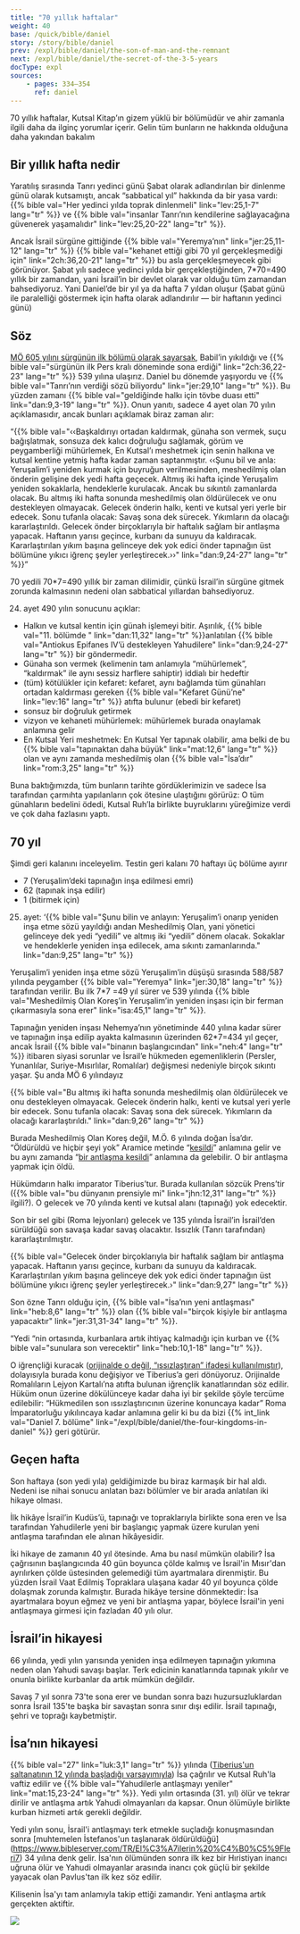 ```yaml
---
title: "70 yıllık haftalar"
weight: 40
base: /quick/bible/daniel
story: /story/bible/daniel
prev: /expl/bible/daniel/the-son-of-man-and-the-remnant
next: /expl/bible/daniel/the-secret-of-the-3-5-years
docType: expl
sources:
    - pages: 334–354
      ref: daniel
---
```


70 yıllık haftalar, Kutsal Kitap’ın gizem yüklü bir bölümüdür ve ahir zamanla ilgili daha da ilginç yorumlar içerir. Gelin tüm bunların ne hakkında olduğuna daha yakından bakalım

## Bir yıllık hafta nedir

<a name="7a7b"></a>
Yaratılış sırasında Tanrı yedinci günü Şabat olarak adlandırılan bir dinlenme günü olarak kutsamıştı, ancak “sabbatical yıl” hakkında da bir yasa vardı: {{% bible val="Her yedinci yılda toprak dinlenmeli" link="lev:25,1-7" lang="tr" %}} ve {{% bible val="insanlar Tanrı’nın kendilerine sağlayacağına güvenerek yaşamalıdır" link="lev:25,20-22" lang="tr" %}}.

Ancak İsrail sürgüne gittiğinde {{% bible val="Yeremya’nın" link="jer:25,11-12" lang="tr" %}} {{% bible val="kehanet ettiği gibi 70 yıl gerçekleşmediği için" link="2ch:36,20-21" lang="tr" %}} bu asla gerçekleşmeyecek gibi görünüyor. Şabat yılı sadece yedinci yılda bir gerçekleştiğinden, 7*70=490 yıllık bir zamandan, yani İsrail’in bir devlet olarak var olduğu tüm zamandan bahsediyoruz. Yani Daniel’de bir yıl ya da hafta 7 yıldan oluşur (Şabat günü ile paralelliği göstermek için hafta olarak adlandırılır — bir haftanın yedinci günü)

## Söz

<a name="9594"></a>
[MÖ 605 yılını sürgünün ilk bölümü olarak sayarsak](https://seminary.bju.edu/theology-in-3d/so-was-it-70-years-or-not/), Babil’in yıkıldığı ve {{% bible val="sürgünün ilk Pers kralı döneminde sona erdiği" link="2ch:36,22-23" lang="tr" %}} 539 yılına ulaşırız. Daniel bu dönemde yaşıyordu ve {{% bible val="Tanrı’nın verdiği sözü biliyordu" link="jer:29,10" lang="tr" %}}. Bu yüzden zamanı {{% bible val="geldiğinde halkı için tövbe duası etti" link="dan:9,3-19" lang="tr" %}}. Onun yanıtı, sadece 4 ayet olan 70 yılın açıklamasıdır, ancak bunları açıklamak biraz zaman alır:

“{{% bible val="‹‹Başkaldırıyı ortadan kaldırmak, günaha son vermek, suçu bağışlatmak, sonsuza dek kalıcı doğruluğu sağlamak, görüm ve peygamberliği mühürlemek, En Kutsal’ı meshetmek için senin halkına ve kutsal kentine yetmiş hafta kadar zaman saptanmıştır. ‹‹Şunu bil ve anla: Yeruşalim’i yeniden kurmak için buyruğun verilmesinden, meshedilmiş olan önderin gelişine dek yedi hafta geçecek. Altmış iki hafta içinde Yeruşalim yeniden sokaklarla, hendeklerle kurulacak. Ancak bu sıkıntılı zamanlarda olacak. Bu altmış iki hafta sonunda meshedilmiş olan öldürülecek ve onu destekleyen olmayacak. Gelecek önderin halkı, kenti ve kutsal yeri yerle bir edecek. Sonu tufanla olacak: Savaş sona dek sürecek. Yıkımların da olacağı kararlaştırıldı. Gelecek önder birçoklarıyla bir haftalık sağlam bir antlaşma yapacak. Haftanın yarısı geçince, kurbanı da sunuyu da kaldıracak. Kararlaştırılan yıkım başına gelinceye dek yok edici önder tapınağın üst bölümüne yıkıcı iğrenç şeyler yerleştirecek.››" link="dan:9,24-27" lang="tr" %}}”

70 yedili 70*7=490 yıllık bir zaman dilimidir, çünkü İsrail’in sürgüne gitmek zorunda kalmasının nedeni olan sabbatical yıllardan bahsediyoruz.

24. ayet 490 yılın sonucunu açıklar:

- Halkın ve kutsal kentin için günah işlemeyi bitir. Aşırılık, {{% bible val="11. bölümde " link="dan:11,32" lang="tr" %}}anlatılan {{% bible val="Antiokus Epifanes IV’ü destekleyen Yahudilere" link="dan:9,24-27" lang="tr" %}} bir göndermedir.
- Günaha son vermek (kelimenin tam anlamıyla “mühürlemek”, “kaldırmak” ile aynı sessiz harflere sahiptir) iddialı bir hedeftir
- (tüm) kötülükler için kefaret: kefaret, aynı bağlamda tüm günahları ortadan kaldırması gereken {{% bible val="Kefaret Günü’ne" link="lev:16" lang="tr" %}} atıfta bulunur (ebedi bir kefaret)
- sonsuz bir doğruluk getirmek
- vizyon ve kehaneti mühürlemek: mühürlemek burada onaylamak anlamına gelir
- En Kutsal Yeri meshetmek: En Kutsal Yer tapınak olabilir, ama belki de bu {{% bible val="tapınaktan daha büyük" link="mat:12,6" lang="tr" %}} olan ve aynı zamanda meshedilmiş olan {{% bible val="İsa’dır" link="rom:3,25" lang="tr" %}}

Buna baktığımızda, tüm bunların tarihte gördüklerimizin ve sadece İsa tarafından çarmıhta yapılanların çok ötesine ulaştığını görürüz: O tüm günahların bedelini ödedi, Kutsal Ruh’la birlikte buyruklarını yüreğimize verdi ve çok daha fazlasını yaptı.

## 70 yıl

<a name="66c9"></a>
Şimdi geri kalanını inceleyelim. Testin geri kalanı 70 haftayı üç bölüme ayırır

- 7 (Yeruşalim’deki tapınağın inşa edilmesi emri)
- 62 (tapınak inşa edilir)
- 1 (bitirmek için)

25. ayet: ‘{{% bible val="Şunu bilin ve anlayın: Yeruşalim’i onarıp yeniden inşa etme sözü yayıldığı andan Meshedilmiş Olan, yani yönetici gelinceye dek yedi “yedili” ve altmış iki “yedili” dönem olacak. Sokaklar ve hendeklerle yeniden inşa edilecek, ama sıkıntı zamanlarında." link="dan:9,25" lang="tr" %}}

Yeruşalim’i yeniden inşa etme sözü Yeruşalim’in düşüşü sırasında 588/587 yılında peygamber {{% bible val="Yeremya" link="jer:30,18" lang="tr" %}} tarafından verilir. Bu ilk 7*7 =49 yıl sürer ve 539 yılında {{% bible val="Meshedilmiş Olan Koreş’in Yeruşalim’in yeniden inşası için bir ferman çıkarmasıyla sona erer" link="isa:45,1" lang="tr" %}}.

Tapınağın yeniden inşası Nehemya’nın yönetiminde 440 yılına kadar sürer ve tapınağın inşa edilip ayakta kalmasının üzerinden 62*7=434 yıl geçer, ancak İsrail {{% bible val="binanın başlangıcından" link="neh:4" lang="tr" %}} itibaren siyasi sorunlar ve İsrail’e hükmeden egemenliklerin (Persler, Yunanlılar, Suriye-Mısırlılar, Romalılar) değişmesi nedeniyle birçok sıkıntı yaşar. Şu anda MÖ 6 yılındayız

{{% bible val="Bu altmış iki hafta sonunda meshedilmiş olan öldürülecek ve onu destekleyen olmayacak. Gelecek önderin halkı, kenti ve kutsal yeri yerle bir edecek. Sonu tufanla olacak: Savaş sona dek sürecek. Yıkımların da olacağı kararlaştırıldı." link="dan:9,26" lang="tr" %}}

Burada Meshedilmiş Olan Koreş değil, M.Ö. 6 yılında doğan İsa’dır. “Öldürüldü ve hiçbir şeyi yok” Aramice metinde “[kesildi](https://biblehub.com/interlinear/daniel/9-26.htm)” anlamına gelir ve bu aynı zamanda “[bir antlaşma kesildi](https://biblehub.com/hebrew/3772.htm)” anlamına da gelebilir. O bir antlaşma yapmak için öldü.

Hükümdarın halkı imparator Tiberius’tur. Burada kullanılan sözcük Prens’tir ({{% bible val="bu dünyanın prensiyle mi" link="jhn:12,31" lang="tr" %}} ilgili?). O gelecek ve 70 yılında kenti ve kutsal alanı (tapınağı) yok edecektir.

Son bir sel gibi (Roma lejyonları) gelecek ve 135 yılında İsrail’in İsrail’den sürüldüğü son savaşa kadar savaş olacaktır. Issızlık (Tanrı tarafından) kararlaştırılmıştır.

{{% bible val="Gelecek önder birçoklarıyla bir haftalık sağlam bir antlaşma yapacak. Haftanın yarısı geçince, kurbanı da sunuyu da kaldıracak. Kararlaştırılan yıkım başına gelinceye dek yok edici önder tapınağın üst bölümüne yıkıcı iğrenç şeyler yerleştirecek.›" link="dan:9,27" lang="tr" %}}

Son özne Tanrı olduğu için, {{% bible val="İsa’nın yeni antlaşması" link="heb:8,6" lang="tr" %}} olan {{% bible val="birçok kişiyle bir antlaşma yapacaktır" link="jer:31,31-34" lang="tr" %}}.

“Yedi “nin ortasında, kurbanlara artık ihtiyaç kalmadığı için kurban ve {{% bible val="sunulara son verecektir" link="heb:10,1-18" lang="tr" %}}.

O iğrençliği kuracak ([orijinalde o değil, “ıssızlaştıran” ifadesi kullanılmıştır](https://biblehub.com/interlinear/daniel/9-27.htm)), dolayısıyla burada konu değişiyor ve Tiberius’a geri dönüyoruz. Orijinalde Romalıların Lejyon Kartalı’na atıfta bulunan iğrençlik kanatlarından söz edilir. Hüküm onun üzerine dökülünceye kadar daha iyi bir şekilde şöyle tercüme edilebilir: “Hükmedilen son ıssızlaştırıcının üzerine konuncaya kadar” Roma İmparatorluğu yıkılıncaya kadar anlamına gelir ki bu da bizi {{% int_link val="Daniel 7. bölüme" link="/expl/bible/daniel/the-four-kingdoms-in-daniel" %}} geri götürür.

## Geçen hafta

<a name="42f9"></a>
Son haftaya (son yedi yıla) geldiğimizde bu biraz karmaşık bir hal aldı. Nedeni ise nihai sonucu anlatan bazı bölümler ve bir arada anlatılan iki hikaye olması.

İlk hikâye İsrail’in Kudüs’ü, tapınağı ve topraklarıyla birlikte sona eren ve İsa tarafından Yahudilerle yeni bir başlangıç yapmak üzere kurulan yeni antlaşma tarafından ele alınan hikâyesidir.

İki hikaye de zamanın 40 yıl ötesinde. Ama bu nasıl mümkün olabilir? İsa çağrısının başlangıcında 40 gün boyunca çölde kalmış ve İsrail'in Mısır'dan ayrılırken çölde üstesinden gelemediği tüm ayartmalara direnmiştir. Bu yüzden İsrail Vaat Edilmiş Topraklara ulaşana kadar 40 yıl boyunca çölde dolaşmak zorunda kalmıştır. Burada hikâye tersine dönmektedir: İsa ayartmalara boyun eğmez ve yeni bir antlaşma yapar, böylece İsrail'in yeni antlaşmaya girmesi için fazladan 40 yılı olur.

## İsrail’in hikayesi

<a name="8bed"></a>
66 yılında, yedi yılın yarısında yeniden inşa edilmeyen tapınağın yıkımına neden olan Yahudi savaşı başlar. Terk edicinin kanatlarında tapınak yıkılır ve onunla birlikte kurbanlar da artık mümkün değildir.

Savaş 7 yıl sonra 73'te sona erer ve bundan sonra bazı huzursuzluklardan sonra İsrail 135'te başka bir savaştan sonra sınır dışı edilir. İsrail tapınağı, şehri ve toprağı kaybetmiştir.

## İsa’nın hikayesi

<a name="f724"></a>
{{% bible val="27" link="luk:3,1" lang="tr" %}} yılında ([Tiberius'un saltanatının 12 yılında başladığı varsayımıyla](https://www.tyndalebulletin.org/article/37789-reckoning-tiberius-s-reign-and-jesus-s-baptism-first-and-second-century-evidence-concerning-tiberius-s-fifteenth-year-luke-3-1.pdf)) İsa çağrılır ve Kutsal Ruh'la vaftiz edilir ve {{% bible val="Yahudilerle antlaşmayı yeniler" link="mat:15,23-24" lang="tr" %}}. Yedi yılın ortasında (31. yıl) ölür ve tekrar dirilir ve antlaşma artık Yahudi olmayanları da kapsar. Onun ölümüyle birlikte kurban hizmeti artık gerekli değildir.

Yedi yılın sonu, İsrail'i antlaşmayı terk etmekle suçladığı konuşmasından sonra [muhtemelen İstefanos'un taşlanarak öldürüldüğü] (https://www.bibleserver.com/TR/El%C3%A7ilerin%20%C4%B0%C5%9Fleri7) 34 yılına denk gelir. İsa'nın ölümünden sonra ilk kez bir Hıristiyan inancı uğruna ölür ve Yahudi olmayanlar arasında inancı çok güçlü bir şekilde yayacak olan Pavlus'tan ilk kez söz edilir. 

Kilisenin İsa'yı tam anlamıyla takip ettiği zamandır. Yeni antlaşma artık gerçekten aktiftir.

![](/images/70years_tr.jpg)